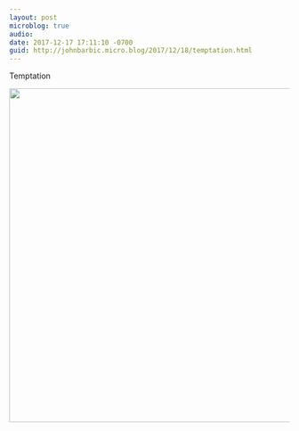 ```yaml
---
layout: post
microblog: true
audio: 
date: 2017-12-17 17:11:10 -0700
guid: http://johnbarbic.micro.blog/2017/12/18/temptation.html
---
```

Temptation

<img src="http://www.barbic.com/uploads/2017/f4e18f9b03.jpg" width="600" height="600" />
